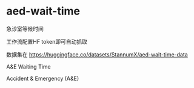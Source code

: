 # aed-wait-time
急诊室等候时间

工作流配置HF token即可自动抓取

数据集在 https://huggingface.co/datasets/StannumX/aed-wait-time-data

A&E Waiting Time

Accident & Emergency (A&E) 
